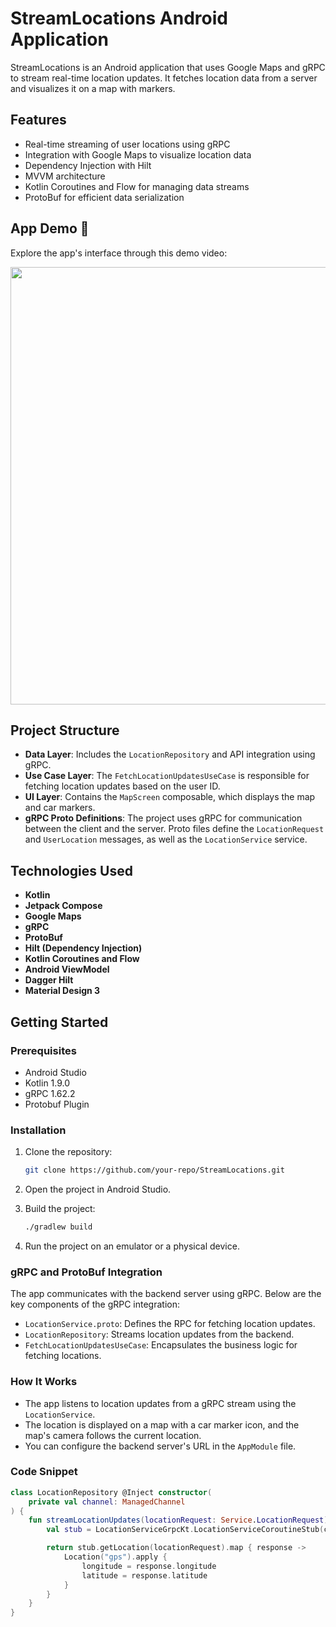 # StreamLocations Android Application

StreamLocations is an Android application that uses Google Maps and gRPC to stream real-time location updates. It fetches location data from a server and visualizes it on a map with markers.

## Features

- Real-time streaming of user locations using gRPC
- Integration with Google Maps to visualize location data
- Dependency Injection with Hilt
- MVVM architecture
- Kotlin Coroutines and Flow for managing data streams
- ProtoBuf for efficient data serialization

## App Demo 📸

Explore the app's interface through this demo video:

<img src="https://github.com/abhishekdubey331/StreamLocations-gRPC/blob/main/demo.gif" width="700"/>



## Project Structure

- **Data Layer**: Includes the `LocationRepository` and API integration using gRPC.
- **Use Case Layer**: The `FetchLocationUpdatesUseCase` is responsible for fetching location updates based on the user ID.
- **UI Layer**: Contains the `MapScreen` composable, which displays the map and car markers.
- **gRPC Proto Definitions**: The project uses gRPC for communication between the client and the server. Proto files define the `LocationRequest` and `UserLocation` messages, as well as the `LocationService` service.

## Technologies Used

- **Kotlin**
- **Jetpack Compose**
- **Google Maps**
- **gRPC**
- **ProtoBuf**
- **Hilt (Dependency Injection)**
- **Kotlin Coroutines and Flow**
- **Android ViewModel**
- **Dagger Hilt**
- **Material Design 3**

## Getting Started

### Prerequisites

- Android Studio
- Kotlin 1.9.0
- gRPC 1.62.2
- Protobuf Plugin

### Installation

1. Clone the repository:

    ```bash
    git clone https://github.com/your-repo/StreamLocations.git
    ```

2. Open the project in Android Studio.

3. Build the project:

    ```bash
    ./gradlew build
    ```

4. Run the project on an emulator or a physical device.

### gRPC and ProtoBuf Integration

The app communicates with the backend server using gRPC. Below are the key components of the gRPC integration:

- `LocationService.proto`: Defines the RPC for fetching location updates.
- `LocationRepository`: Streams location updates from the backend.
- `FetchLocationUpdatesUseCase`: Encapsulates the business logic for fetching locations.

### How It Works

- The app listens to location updates from a gRPC stream using the `LocationService`.
- The location is displayed on a map with a car marker icon, and the map's camera follows the current location.
- You can configure the backend server's URL in the `AppModule` file.

### Code Snippet

```kotlin
class LocationRepository @Inject constructor(
    private val channel: ManagedChannel
) {
    fun streamLocationUpdates(locationRequest: Service.LocationRequest): Flow<Location> {
        val stub = LocationServiceGrpcKt.LocationServiceCoroutineStub(channel).withWaitForReady()

        return stub.getLocation(locationRequest).map { response ->
            Location("gps").apply {
                longitude = response.longitude
                latitude = response.latitude
            }
        }
    }
}
